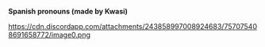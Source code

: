 **Spanish pronouns (made by Kwasi)**


https://cdn.discordapp.com/attachments/243858997008924683/757075408691658772/image0.png
